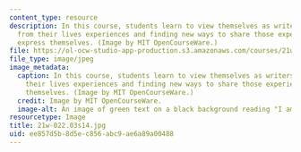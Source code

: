 ```yaml
---
content_type: resource
description: In this course, students learn to view themselves as writers, taking
  from their lives experiences and finding new ways to share those experiences and
  express themselves. (Image by MIT OpenCourseWare.)
file: https://ol-ocw-studio-app-production.s3.amazonaws.com/courses/21w-022-03-writing-and-experience-reading-and-writing-autobiography-spring-2014/ee857d5b8d5ec856abc9ae6a89a00488_21w-022.03s14.jpg
file_type: image/jpeg
image_metadata:
  caption: In this course, students learn to view themselves as writers, taking from
    their lives experiences and finding new ways to share those experiences and express
    themselves. (Image by MIT OpenCourseWare.)
  credit: Image by MIT OpenCourseWare.
  image-alt: An image of green text on a black background reading "I am a writer."
resourcetype: Image
title: 21w-022.03s14.jpg
uid: ee857d5b-8d5e-c856-abc9-ae6a89a00488
---
```


